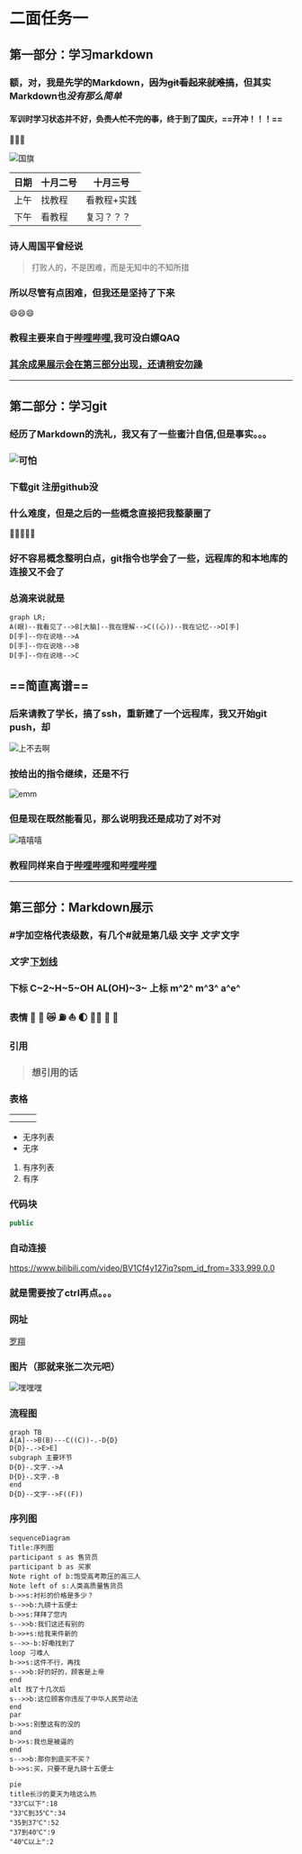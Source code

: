 



# 二面任务一

## 第一部分：学习markdown

### 额，对，我是先学的Markdown，~~因为git看起来就难搞~~，但其实Markdown也***没有那么简单***

#### 军训时学习状态并不好，~~负责人忙不完的事~~，终于到了国庆，==开冲！！！==

:dog::dog::dog: 

 ![国旗](http://img.mp.itc.cn/upload/20161001/39cda15ff0114e00b00c06a02a74fd0d_th.jpeg)



| 日期 | 十月二号 | 十月三号    |
| ---- | -------- | ----------- |
| 上午 | 找教程   | 看教程+实践 |
| 下午 | 看教程   | 复习？？？  |

### 诗人周国平曾经说

> 打败人的，不是困难，而是无知中的不知所措 

### 所以尽管有点困难，但我还是坚持了下来 

:smile::smile::smile:

### 教程主要来自于[哔哩哔哩](https://www.bilibili.com/video/BV1C7411V7SF?spm_id_from=333.999.0.0),我可没白嫖QAQ

### <u>其余成果展示会在第三部分出现，还请稍安勿躁</u>

***

## 第二部分：学习git

### 经历了Markdown的洗礼，我又有了一些蜜汁自信,但是事实。。。

### ![可怕](http://img.itlun.cn/uploads/allimg/160607/1-16060G45347.jpg)





### 下载git 注册github没

### 什么难度，但是之后的一些概念直接把我整蒙圈了

:dizzy::dizzy::dizzy::dizzy::dizzy:

### 好不容易概念整明白点，git指令也学会了一些，远程库的和本地库的连接又不会了

### 总滴来说就是

```mermaid
graph LR;
A(眼)--我看见了-->B[大脑]--我在理解-->C((心))--我在记忆-->D[手]
D[手]--你在说啥-->A
D[手]--你在说啥-->B
D[手]--你在说啥-->C
```



## ==简直离谱==

### 后来请教了学长，搞了ssh，重新建了一个远程库，我又开始git push，却

![上不去啊](http://tiebapic.baidu.com/forum/w%3D580/sign=91fee68ddf26cffc692abfba89004a7d/9440f9d3572c11df8f572f373e2762d0f603c2be.jpg)

### 按给出的指令继续，还是不行

![emm](http://tiebapic.baidu.com/forum/w%3D580/sign=f857adde0c3d26972ed3085565fab24f/3f731ece36d3d539eebb9fd76787e950342ab0be.jpg)

### 但是现在既然能看见，那么说明我还是成功了对不对

![嘻嘻嘻](https://i0.hdslb.com/bfs/article/94690d4408bd0bfb0bb7aa4a5ac23422944de201.jpg@942w_906h_progressive.webp)

### 教程同样来自于[哔哩哔哩](https://www.bilibili.com/video/BV1e541137Tc?spm_id_from=333.999.0.0)和[哔哩哔哩](https://www.bilibili.com/video/BV1Xx411m7kn?spm_id_from=333.999.0.0)

*********

##  第三部分：Markdown展示

### #字加空格代表级数，有几个#就是第几级 ~~文字~~ *文字*  **文字**

### ***文字*** <u>下划线</u>

### 下标 C~2~H~5~OH   AL(OH)~3~           上标 m^2^ m^3^ a^e^ 

### 表情 :small_orange_diamond: :crescent_moon: :crying_cat_face: :fuelpump: :sailboat: :first_quarter_moon: :walking_woman: :ear_of_rice: :rabbit: 

### 引用  

> ### 想引用的话 

### 表格 

|      |      |      |
| ---- | ---- | ---- |
|      |      |      |
|      |      |      |

* 无序列表
* 无序

1. 有序列表
2. 有序

### 代码块

```java
public
```

### 自动连接

<https://www.bilibili.com/video/BV1Cf4y127iq?spm_id_from=333.999.0.0>   

### 就是需要按了ctrl再点。。。

### 网址

[罗翔](https://www.bilibili.com/video/BV1pz4y1Q7p2?from=search&seid=12078433478029542172&spm_id_from=333.337.0.0)

### 图片（那就来张二次元吧）

![嘿嘿嘿](http://i0.hdslb.com/bfs/article/29b4d927c693573029ecd7daa694f4fc2df2fabc.jpg)

### 流程图

```mermaid
graph TB
A[A]-->B(B)---C((C))-.-D{D}
D{D}-.->E>E]
subgraph 主要环节
D{D}-.文字.->A
D{D}-.文字.-B
end
D{D}--文字-->F((F))

```

### 序列图

```mermaid
sequenceDiagram
Title:序列图
participant s as 售货员
participant b as 买家
Note right of b:饱受高考欺压的高三人
Note left of s:人类高质量售货员
b->>s:衬衫的价格是多少？
s-->>b:九磅十五便士
b->>s:拜拜了您内
s-->>b:我们这还有别的
b->>+s:给我来件新的
s-->>-b:好嘞找到了
loop 刁难人
b->>s:这件不行，再找
s-->>b:好的好的，顾客是上帝
end
alt 找了十几次后
s-->>b:这位顾客你违反了中华人民劳动法
end
par
b->>s:别整这有的没的
and
b->>s:我也是被逼的
end
s-->>b:那你到底买不买？
b->>s:买，只要不是九磅十五便士
```



```mermaid
pie
title长沙的夏天为啥这么热
"33℃以下":18
"33℃到35℃":34
"35到37℃":52
"37到40℃":9
"40℃以上":2
```











